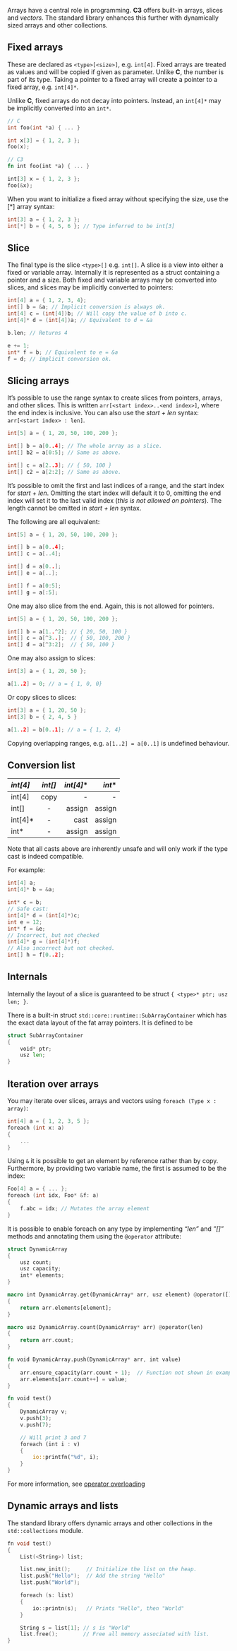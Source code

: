 Arrays have a central role in programming. __C3__ offers built-in arrays, slices and _vectors_. The standard library enhances this further with dynamically sized arrays and other collections.

## Fixed arrays
These are declared as `<type>[<size>]`, e.g. `int[4]`. Fixed arrays are treated as values and will be copied if given as parameter.
Unlike __C__, the number is part of its type. Taking a pointer to a fixed array will create a pointer to a fixed array, e.g. `int[4]*`.

Unlike __C__, fixed arrays do not decay into pointers. Instead, an `int[4]*` may be implicitly converted into an `int*`.

```c
// C
int foo(int *a) { ... }

int x[3] = { 1, 2, 3 };
foo(x);
```
```rust
// C3
fn int foo(int *a) { ... }

int[3] x = { 1, 2, 3 };
foo(&x);
```

When you want to initialize a fixed array without specifying the size, use the [*] array syntax:
```c
int[3] a = { 1, 2, 3 };
int[*] b = { 4, 5, 6 }; // Type inferred to be int[3]
```

## Slice
The final type is the slice `<type>[]` e.g. `int[]`.
A slice is a view into either a fixed or variable array. Internally it is represented as a struct containing a pointer and a size.
Both fixed and variable arrays may be converted into slices, and slices may be implicitly converted to pointers:

```c
int[4] a = { 1, 2, 3, 4};
int[] b = &a; // Implicit conversion is always ok.
int[4] c = (int[4])b; // Will copy the value of b into c.
int[4]* d = (int[4])a; // Equivalent to d = &a

b.len; // Returns 4

e += 1;
int* f = b; // Equivalent to e = &a
f = d; // implicit conversion ok.
```

## Slicing arrays

It’s possible to use the range syntax to create slices from pointers, arrays, and other slices.
This is written `arr[<start index>..<end index>]`, where the end index is inclusive.
You can also use the _start + len_ syntax: `arr[<start index> : len]`.

```c
int[5] a = { 1, 20, 50, 100, 200 };

int[] b = a[0..4]; // The whole array as a slice.
int[] b2 = a[0:5]; // Same as above.

int[] c = a[2..3]; // { 50, 100 }
int[] c2 = a[2:2]; // Same as above.
```

It’s possible to omit the first and last indices of a range, and the start index for _start + len_.
Omitting the start index will default it to 0, omitting the end index will set it to the last valid index (_this is not allowed on pointers_).
The length cannot be omitted in _start + len_ syntax.

The following are all equivalent:
```c
int[5] a = { 1, 20, 50, 100, 200 };

int[] b = a[0..4];
int[] c = a[..4];

int[] d = a[0..];
int[] e = a[..];

int[] f = a[0:5];
int[] g = a[:5];
```

One may also slice from the end. Again, this is not allowed for pointers.
```c
int[5] a = { 1, 20, 50, 100, 200 };

int[] b = a[1..^2]; // { 20, 50, 100 }
int[] c = a[^3..];  // { 50, 100, 200 }
int[] d = a[^3:2];  // { 50, 100 }
```

One may also assign to slices:
```c
int[3] a = { 1, 20, 50 };

a[1..2] = 0; // a = { 1, 0, 0}
```

Or copy slices to slices:
```c
int[3] a = { 1, 20, 50 };
int[3] b = { 2, 4, 5 }

a[1..2] = b[0..1]; // a = { 1, 2, 4}
```

Copying overlapping ranges, e.g. `a[1..2] = a[0..1]` is undefined behaviour.

## Conversion list
*int[4]* | *int[]* | *int[4]** | *int**
:--------- | :------: | -------: | -------:
int[4] | copy | - | - | -
int[] | - | assign | assign | -
int[4]* | - | cast | assign | cast
int* | - | assign | assign | assign

Note that all casts above are inherently unsafe and will only work if the type cast is indeed compatible.

For example:
```c
int[4] a;
int[4]* b = &a;

int* c = b;
// Safe cast:
int[4]* d = (int[4]*)c;
int e = 12;
int* f = &e;
// Incorrect, but not checked
int[4]* g = (int[4]*)f;
// Also incorrect but not checked.
int[] h = f[0..2];
```

## Internals
Internally the layout of a slice is guaranteed to be struct `{ <type>* ptr; usz len; }`.

There is a built-in struct `std::core::runtime::SubArrayContainer` which has the exact data layout of the fat array pointers.
It is defined to be

```go
struct SubArrayContainer
{
    void* ptr;
    usz len;
}
```

## Iteration over arrays
You may iterate over slices, arrays and vectors using `foreach (Type x : array)`:
```c
int[4] a = { 1, 2, 3, 5 };
foreach (int x: a)
{
    ...
}
```

Using `&` it is possible to get an element by reference rather than by copy.
Furthermore, by providing two variable name, the first is assumed to be the index:
```c
Foo[4] a = { ... };
foreach (int idx, Foo* &f: a)
{
    f.abc = idx; // Mutates the array element
}
```

It is possible to enable foreach on any type by implementing _“len”_ and _”[]”_ methods and annotating them using the `@operator` attribute:

```rust
struct DynamicArray
{
    usz count;
    usz capacity;
    int* elements;
}

macro int DynamicArray.get(DynamicArray* arr, usz element) @operator([])
{
    return arr.elements[element];
}

macro usz DynamicArray.count(DynamicArray* arr) @operator(len)
{
    return arr.count;
}

fn void DynamicArray.push(DynamicArray* arr, int value)
{
    arr.ensure_capacity(arr.count + 1);  // Function not shown in example.
    arr.elements[arr.count++] = value;
}

fn void test()
{
    DynamicArray v;
    v.push(3);
    v.push(7);

    // Will print 3 and 7
    foreach (int i : v)
    {
        io::printfn("%d", i);
    }
}
```

For more information, see [operator overloading](https://c3-lang.org/references/docs/operators/)

## Dynamic arrays and lists
The standard library offers dynamic arrays and other collections in the `std::collections` module.

```c
fn void test()
{
    List(<String>) list;

    list.new_init();     // Initialize the list on the heap.
    list.push("Hello");  // Add the string "Hello"
    list.push("World");

    foreach (s: list)
    {
        io::printn(s);   // Prints "Hello", then "World"
    }

    String s = list[1]; // s is "World"
    list.free();        // Free all memory associated with list.
}